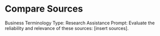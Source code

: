 # Compare Sources

Business Terminology Type: Research Assistance
Prompt: Evaluate the reliability and relevance of these sources: [insert sources].